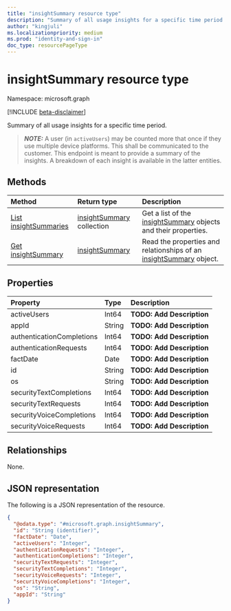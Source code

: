 ```yaml
---
title: "insightSummary resource type"
description: "Summary of all usage insights for a specific time period."
author: "kingjuli"
ms.localizationpriority: medium
ms.prod: "identity-and-sign-in"
doc_type: resourcePageType
---
```


# insightSummary resource type

Namespace: microsoft.graph

[!INCLUDE [beta-disclaimer](../../includes/beta-disclaimer.md)]

Summary of all usage insights for a specific time period.

> **_NOTE:_**
> A user (in `activeUsers`) may be counted more that once if they use multiple device platforms. This shall be communicated to the customer.
> This endpoint is meant to provide a summary of the insights. A breakdown of each insight is available in the latter entities.

## Methods
|Method|Return type|Description|
|:---|:---|:---|
|[List insightSummaries](../api/dailyuserinsightmetricsroot-list-summary.md)|[insightSummary](../resources/insightsummary.md) collection|Get a list of the [insightSummary](../resources/insightsummary.md) objects and their properties.|
|[Get insightSummary](../api/insightsummary-get.md)|[insightSummary](../resources/insightsummary.md)|Read the properties and relationships of an [insightSummary](../resources/insightsummary.md) object.|

## Properties
|Property|Type|Description|
|:---|:---|:---|
|activeUsers|Int64|**TODO: Add Description**|
|appId|String|**TODO: Add Description**|
|authenticationCompletions|Int64|**TODO: Add Description**|
|authenticationRequests|Int64|**TODO: Add Description**|
|factDate|Date|**TODO: Add Description**|
|id|String|**TODO: Add Description**|
|os|String|**TODO: Add Description**|
|securityTextCompletions|Int64|**TODO: Add Description**|
|securityTextRequests|Int64|**TODO: Add Description**|
|securityVoiceCompletions|Int64|**TODO: Add Description**|
|securityVoiceRequests|Int64|**TODO: Add Description**|

## Relationships
None.

## JSON representation
The following is a JSON representation of the resource.
<!-- {
  "blockType": "resource",
  "keyProperty": "id",
  "@odata.type": "microsoft.graph.insightSummary",
  "openType": false
}
-->
``` json
{
  "@odata.type": "#microsoft.graph.insightSummary",
  "id": "String (identifier)",
  "factDate": "Date",
  "activeUsers": "Integer",
  "authenticationRequests": "Integer",
  "authenticationCompletions": "Integer",
  "securityTextRequests": "Integer",
  "securityTextCompletions": "Integer",
  "securityVoiceRequests": "Integer",
  "securityVoiceCompletions": "Integer",
  "os": "String",
  "appId": "String"
}
```

